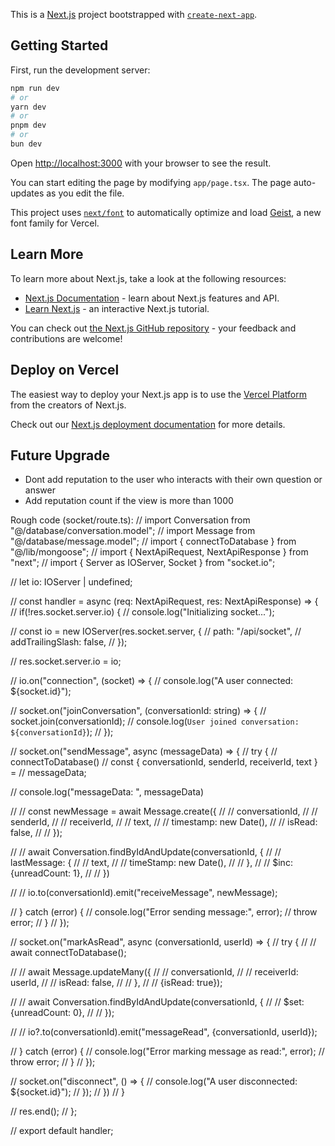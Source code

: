 This is a [Next.js](https://nextjs.org) project bootstrapped with [`create-next-app`](https://nextjs.org/docs/app/api-reference/cli/create-next-app).

## Getting Started

First, run the development server:

```bash
npm run dev
# or
yarn dev
# or
pnpm dev
# or
bun dev
```

Open [http://localhost:3000](http://localhost:3000) with your browser to see the result.

You can start editing the page by modifying `app/page.tsx`. The page auto-updates as you edit the file.

This project uses [`next/font`](https://nextjs.org/docs/app/building-your-application/optimizing/fonts) to automatically optimize and load [Geist](https://vercel.com/font), a new font family for Vercel.

## Learn More

To learn more about Next.js, take a look at the following resources:

- [Next.js Documentation](https://nextjs.org/docs) - learn about Next.js features and API.
- [Learn Next.js](https://nextjs.org/learn) - an interactive Next.js tutorial.

You can check out [the Next.js GitHub repository](https://github.com/vercel/next.js) - your feedback and contributions are welcome!

## Deploy on Vercel

The easiest way to deploy your Next.js app is to use the [Vercel Platform](https://vercel.com/new?utm_medium=default-template&filter=next.js&utm_source=create-next-app&utm_campaign=create-next-app-readme) from the creators of Next.js.

Check out our [Next.js deployment documentation](https://nextjs.org/docs/app/building-your-application/deploying) for more details.

## Future Upgrade

- Dont add reputation to the user who interacts with their own question or answer
- Add reputation count if the view is more than 1000

Rough code (socket/route.ts):
// import Conversation from "@/database/conversation.model";
// import Message from "@/database/message.model";
// import { connectToDatabase } from "@/lib/mongoose";
// import { NextApiRequest, NextApiResponse } from "next";
// import { Server as IOServer, Socket } from "socket.io";

// let io: IOServer | undefined;

// const handler = async (req: NextApiRequest, res: NextApiResponse) => {
//     if(!res.socket.server.io) {
//         console.log("Initializing socket...");

//         const io = new IOServer(res.socket.server, {
//             path: "/api/socket",
//             addTrailingSlash: false,
//         });

//         res.socket.server.io = io;
        
//         io.on("connection", (socket) => {
//             console.log("A user connected: ${socket.id}");

//             socket.on("joinConversation", (conversationId: string) => {
//                 socket.join(conversationId);
//                 console.log(`User joined conversation: ${conversationId}`);
//             });

//             socket.on("sendMessage", async (messageData) => {
//                 try {
//                     connectToDatabase()
//                     const { conversationId, senderId, receiverId, text } =
//                       messageData;

//                       console.log("messageData: ", messageData)

//                     // const newMessage = await Message.create({
//                     //     conversationId,
//                     //     senderId,
//                     //     receiverId,
//                     //     text,
//                     //     timestamp: new Date(),
//                     //     isRead: false,
//                     // });

//                     // await Conversation.findByIdAndUpdate(conversationId, {
//                     //     lastMessage: {
//                     //         text,
//                     //         timeStamp: new Date(),
//                     //     },
//                     //     $inc: {unreadCount: 1},
//                     // })

//                     // io.to(conversationId).emit("receiveMessage", newMessage);
                    
//                 } catch (error) {
//                     console.log("Error sending message:", error);
//                     throw error;
//                 }
//             });

//             socket.on("markAsRead", async (conversationId, userId) => {
//                 try {
//                     // await connectToDatabase();

//                     // await Message.updateMany({
//                     //     conversationId,
//                     //     receiverId: userId,
//                     //     isRead: false,
//                     // }, 
//                     // {isRead: true});

//                     // await Conversation.findByIdAndUpdate(conversationId, {
//                     //     $set: {unreadCount: 0},
//                     // });

//                     // io?.to(conversationId).emit("messageRead", {conversationId, userId});

//                 } catch (error) {
//                     console.log("Error marking message as read:", error);
//                     throw error;
//                 }
//             });

//             socket.on("disconnect", () => {
//                 console.log("A user disconnected: ${socket.id}");
//             });
//         })
//     }

//     res.end();
// };

// export default handler;